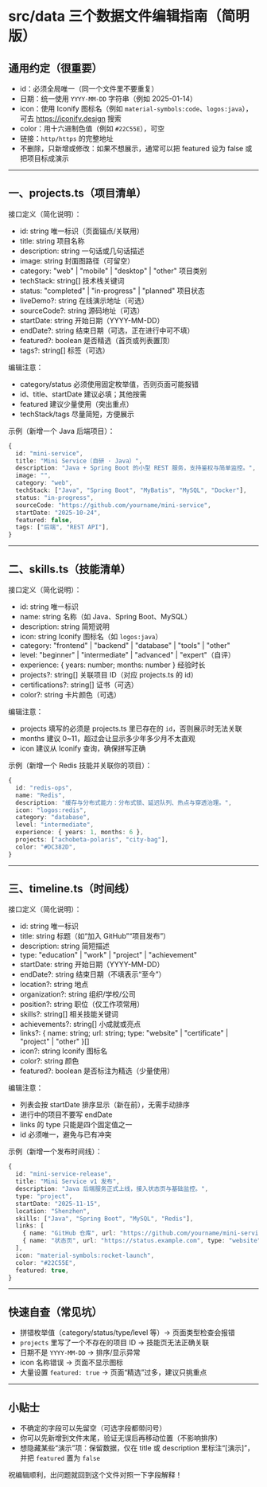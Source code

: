 # src/data 三个数据文件编辑指南（简明版）

## 通用约定（很重要）

- id：必须全局唯一（同一个文件里不要重复）
- 日期：统一使用 `YYYY-MM-DD` 字符串（例如 2025-01-14）
- icon：使用 Iconify 图标名（例如 `material-symbols:code`、`logos:java`），可去 https://iconify.design 搜索
- color：用十六进制色值（例如 `#22C55E`），可空
- 链接：`http/https` 的完整地址
- 不删除，只新增或修改：如果不想展示，通常可以把 featured 设为 false 或把项目标成演示

---

## 一、projects.ts（项目清单）

接口定义（简化说明）：
- id: string 唯一标识（页面锚点/关联用）
- title: string 项目名称
- description: string 一句话或几句话描述
- image: string 封面图路径（可留空）
- category: "web" | "mobile" | "desktop" | "other" 项目类别
- techStack: string[] 技术栈关键词
- status: "completed" | "in-progress" | "planned" 项目状态
- liveDemo?: string 在线演示地址（可选）
- sourceCode?: string 源码地址（可选）
- startDate: string 开始日期（YYYY-MM-DD）
- endDate?: string 结束日期（可选，正在进行中可不填）
- featured?: boolean 是否精选（首页或列表置顶）
- tags?: string[] 标签（可选）

编辑注意：
- category/status 必须使用固定枚举值，否则页面可能报错
- id、title、startDate 建议必填；其他按需
- featured 建议少量使用（突出重点）
- techStack/tags 尽量简短，方便展示

示例（新增一个 Java 后端项目）：
```ts
{
  id: "mini-service",
  title: "Mini Service（自研 · Java）",
  description: "Java + Spring Boot 的小型 REST 服务，支持鉴权与简单监控。",
  image: "",
  category: "web",
  techStack: ["Java", "Spring Boot", "MyBatis", "MySQL", "Docker"],
  status: "in-progress",
  sourceCode: "https://github.com/yourname/mini-service",
  startDate: "2025-10-24",
  featured: false,
  tags: ["后端", "REST API"],
}
```

---

## 二、skills.ts（技能清单）

接口定义（简化说明）：
- id: string 唯一标识
- name: string 名称（如 Java、Spring Boot、MySQL）
- description: string 简短说明
- icon: string Iconify 图标名（如 `logos:java`）
- category: "frontend" | "backend" | "database" | "tools" | "other"
- level: "beginner" | "intermediate" | "advanced" | "expert"（自评）
- experience: { years: number; months: number } 经验时长
- projects?: string[] 关联项目 ID（对应 projects.ts 的 id）
- certifications?: string[] 证书（可选）
- color?: string 卡片颜色（可选）

编辑注意：
- projects 填写的必须是 projects.ts 里已存在的 `id`，否则展示时无法关联
- months 建议 0~11，超过会让显示多少年多少月不太直观
- icon 建议从 Iconify 查询，确保拼写正确

示例（新增一个 Redis 技能并关联你的项目）：
```ts
{
  id: "redis-ops",
  name: "Redis",
  description: "缓存与分布式能力：分布式锁、延迟队列、热点与穿透治理。",
  icon: "logos:redis",
  category: "database",
  level: "intermediate",
  experience: { years: 1, months: 6 },
  projects: ["achobeta-polaris", "city-bag"],
  color: "#DC382D",
}
```

---

## 三、timeline.ts（时间线）

接口定义（简化说明）：
- id: string 唯一标识
- title: string 标题（如“加入 GitHub”“项目发布”）
- description: string 简短描述
- type: "education" | "work" | "project" | "achievement"
- startDate: string 开始日期（YYYY-MM-DD）
- endDate?: string 结束日期（不填表示“至今”）
- location?: string 地点
- organization?: string 组织/学校/公司
- position?: string 职位（仅工作项常用）
- skills?: string[] 相关技能关键词
- achievements?: string[] 小成就或亮点
- links?: { name: string; url: string; type: "website" | "certificate" | "project" | "other" }[]
- icon?: string Iconify 图标名
- color?: string 颜色
- featured?: boolean 是否标注为精选（少量使用）

编辑注意：
- 列表会按 startDate 排序显示（新在前），无需手动排序
- 进行中的项目不要写 endDate
- links 的 type 只能是四个固定值之一
- id 必须唯一，避免与已有冲突

示例（新增一个发布时间线）：
```ts
{
  id: "mini-service-release",
  title: "Mini Service v1 发布",
  description: "Java 后端服务正式上线，接入状态页与基础监控。",
  type: "project",
  startDate: "2025-11-15",
  location: "Shenzhen",
  skills: ["Java", "Spring Boot", "MySQL", "Redis"],
  links: [
    { name: "GitHub 仓库", url: "https://github.com/yourname/mini-service", type: "project" },
    { name: "状态页", url: "https://status.example.com", type: "website" },
  ],
  icon: "material-symbols:rocket-launch",
  color: "#22C55E",
  featured: true,
}
```

---

## 快速自查（常见坑）

- 拼错枚举值（category/status/type/level 等）→ 页面类型检查会报错
- `projects` 里写了一个不存在的项目 ID → 技能页无法正确关联
- 日期不是 `YYYY-MM-DD` → 排序/显示异常
- icon 名称错误 → 页面不显示图标
- 大量设置 `featured: true` → 页面“精选”过多，建议只挑重点

---

## 小贴士

- 不确定的字段可以先留空（可选字段都带问号）
- 你可以先新增到文件末尾，验证无误后再移动位置（不影响排序）
- 想隐藏某些“演示”项：保留数据，仅在 title 或 description 里标注“[演示]”，并把 `featured` 置为 `false`

祝编辑顺利，出问题就回到这个文件对照一下字段解释！
